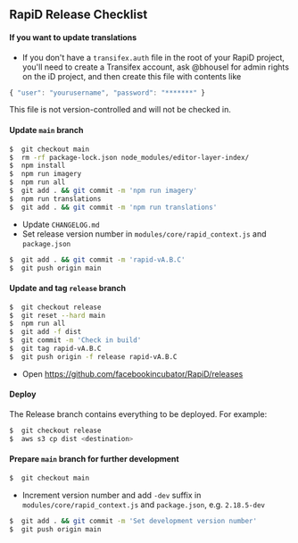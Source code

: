 ## **RapiD** Release Checklist

#### If you want to update translations
- If you don't have a `transifex.auth` file in the root of your RapiD project,
you'll need to create a Transifex account, ask @bhousel for admin rights
on the iD project, and then create this file with contents like<br>
```js
{ "user": "yourusername", "password": "*******" }
```
This file is not version-controlled and will not be checked in.


#### Update `main` branch
```bash
$  git checkout main
$  rm -rf package-lock.json node_modules/editor-layer-index/
$  npm install
$  npm run imagery
$  npm run all
$  git add . && git commit -m 'npm run imagery'
$  npm run translations
$  git add . && git commit -m 'npm run translations'
```

- Update `CHANGELOG.md`
- Set release version number in `modules/core/rapid_context.js` and `package.json`

```bash
$  git add . && git commit -m 'rapid-vA.B.C'
$  git push origin main
```

#### Update and tag `release` branch
```bash
$  git checkout release
$  git reset --hard main
$  npm run all
$  git add -f dist
$  git commit -m 'Check in build'
$  git tag rapid-vA.B.C
$  git push origin -f release rapid-vA.B.C
```
- Open https://github.com/facebookincubator/RapiD/releases

#### Deploy
The Release branch contains everything to be deployed. For example:

```bash
$  git checkout release
$  aws s3 cp dist <destination>
```

#### Prepare `main` branch for further development
```bash
$  git checkout main
```

- Increment version number and add `-dev` suffix in `modules/core/rapid_context.js` and `package.json`, e.g. `2.18.5-dev`

```bash
$  git add . && git commit -m 'Set development version number'
$  git push origin main
```